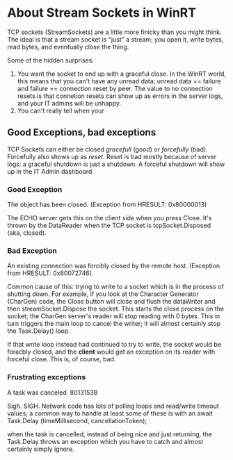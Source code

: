 # About Stream Sockets in WinRT

TCP sockets (StreamSockets) are a little more finicky than you might think. The ideal is that a stream socket is "just" a stream; you open it, write bytes, read bytes, and eventually close the thing.

Some of the hidden surprises:

1. You want the socket to end up with a graceful close. In the WinRT world, this means that you can't have any unread data; unread data == failure and failure == connection reset by peer. The value to no connection resets is that connetion resets can show up as errors in the server logs, and your IT admins will be unhappy.
2. You can't really tell when your 

## Good Exceptions, bad exceptions

TCP Sockets can either be closed *gracefull* (good) or *forcefully* (bad). Forcefully also shows up as *reset*. Reset is bad mostly because of server logs: a graceful shutdown is just a shutdown. A forceful shutdown will show up in the IT Admin dashboard.

### Good Exception
The object has been closed. (Exception from HRESULT: 0x80000013)

The ECHO server gets this on the client side when you press Close. It's thrown by the DataReader when the TCP socket is tcpSocket.Disposed (aka, closed).

### Bad Exception
An existing connection was forcibly closed by the remote host. (Exception from HRESULT: 0x80072746).

Common cause of this: trying to write to a socket which is in the process of shutting down. For example, 
if you look at the Character Generator (CharGen) code, the Close button will close and flush the dataWriter 
and then streamSocket.Dispose the socket. This starts the close process on the socket; the CharGen server's
reader will stop reading with 0 bytes. This in turn triggers the main loop to cancel the writer; it will
almost certainly stop the Task.Delay() loop. 

If that write loop instead had continued to try to write, the socket would be foracbly closed, and the **client** 
would get an exception on its reader with forceful close. This is, of course, bad.

### Frustrating exceptions

A task was canceled. 8013153B

Sigh. SIGH. Network code has lots of polling loops and read/write timeout values; a common way to handle at least
some of these is with an
    await Task.Delay (timeMillisecond, cancellationToken);

when the task is cancelled, instead of being nice and just returning, the Task.Delay throws an exception which
you have to catch and almost certainly simply ignore.


